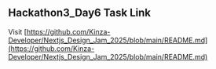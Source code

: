 ## **Hackathon3_Day6 Task Link**
Visit [https://github.com/Kinza-Developer/Nextjs_Design_Jam_2025/blob/main/README.md](https://github.com/Kinza-Developer/Nextjs_Design_Jam_2025/blob/main/README.md)
